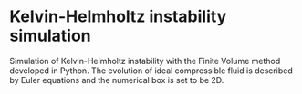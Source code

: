 # Kelvin-Helmholtz instability simulation

Simulation of Kelvin-Helmholtz instability with the Finite Volume method developed in Python.
The evolution of ideal compressible fluid is described by Euler equations and the numerical box is set to be 2D.
